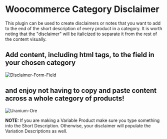 # Woocommerce Category Disclaimer

This plugin can be used to create disclaimers or notes that you want to add to the end of the short description of every product in a category. It is worth noting that the "disclaimer" will be italicized to separate it from the rest of the content visually.

## Add content, including html tags, to the field in your chosen category

![Disclaimer-Form-Field](https://user-images.githubusercontent.com/6086346/59138131-20a35c80-8940-11e9-996f-eccc4f4952e7.png)

## and enjoy not having to copy and paste content across a whole category of products!

![Uranium-Ore](https://user-images.githubusercontent.com/6086346/59138382-9c51d900-8941-11e9-8e85-50a0570c07a7.png)

**NOTE:** If you are making a Variable Product make sure you type something into the Short Description. Otherwise, your disclaimer will populate the Variation Descriptions as well.
